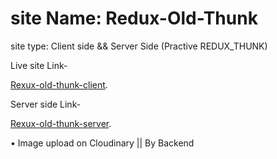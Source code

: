 # site Name: Redux-Old-Thunk

site type: Client side && Server Side (Practive REDUX_THUNK)


Live site Link-

 [Rexux-old-thunk-client](https://redux-old-thunk-client.onrender.com/).


 Server side Link-

 [Rexux-old-thunk-server](https://redux-old-thunk.vercel.app/).


 • Image upload on Cloudinary || By Backend 
